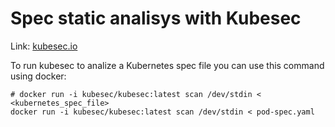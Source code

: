 # Spec static analisys with Kubesec

Link: [kubesec.io](https://kubesec.io/)

To run kubesec to analize a Kubernetes spec file you can use this command using docker:

```
# docker run -i kubesec/kubesec:latest scan /dev/stdin < <kubernetes_spec_file>
docker run -i kubesec/kubesec:latest scan /dev/stdin < pod-spec.yaml
```
